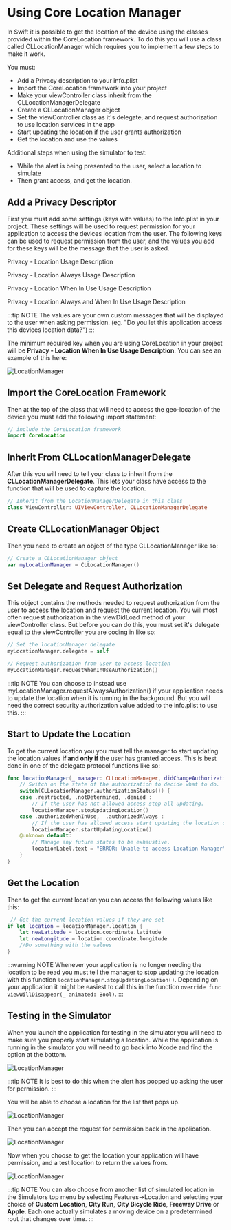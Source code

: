 # Using Core Location Manager

In Swift it is possible to get the location of the device using the classes provided within the CoreLocation framework.  To do this you will use a class called CLLocationManager which requires you to implement a few steps to make it work.

You must:
- Add a Privacy description to your info.plist
- Import the CoreLocation framework into your project
- Make your viewController class inherit from the CLLocationManagerDelegate
- Create a CLLocationManager object
- Set the viewController class as it's delegate, and request authorization to use location services in the app
- Start updating the location if the user grants authorization
- Get the location and use the values

Additional steps when using the simulator to test:
- While the alert is being presented to the user, select a location to simulate
- Then grant access, and get the location.

## Add a Privacy Descriptor
First you must add some settings (keys with values) to the Info.plist in your project.  These settings will be used to request permission for your application to access the devices location from the user.  The following keys can be used to request permission from the user, and the values you add for these keys will be the message that the user is asked.

Privacy - Location Usage Description

Privacy - Location Always Usage Description

Privacy - Location When In Use Usage Description

Privacy - Location Always and When In Use Usage Description

:::tip NOTE
The values are your own custom messages that will be displayed to the user when asking permission. (eg. "Do you let this application access this devices location data?")
:::

The minimum required key when you are using CoreLocation in your project will be **Privacy - Location When In Use Usage Description**.  You can see an example of this here:

![LocationManager](/F2020/assets/img/CoreLocation_1.png)

## Import the CoreLocation Framework
Then at the top of the class that will need to access the geo-location of the device you must add the following import statement:

```swift
// include the CoreLocation framework
import CoreLocation
```

## Inherit From CLLocationManagerDelegate
After this you will need to tell your class to inherit from the **CLLocationManagerDelegate**.  This lets your class have access to the function that will be used to capture the location.

```swift
// Inherit from the LocationManagerDelegate in this class
class ViewController: UIViewController, CLLocationManagerDelegate
```

## Create CLLocationManager Object
Then you need to create an object of the type CLLocationManager like so:

```swift
// Create a CLLocationManager object
var myLocationManager = CLLocationManager()
```

## Set Delegate and Request Authorization
This object contains the methods needed to request authorization from the user to access the location and request the current location.  You will most often request authorization in the viewDidLoad method of your viewController class.  But before you can do this, you must set it's delegate equal to the viewController you are coding in like so:

```swift
// Set the locationManager delegate
myLocationManager.delegate = self

// Request authorization from user to access location
myLocationManager.requestWhenInUseAuthorization()
```
:::tip NOTE
You can choose to instead use myLocationManager.requestAlwaysAuthorization() if your application needs to update the location when it is running in the background.  But you will need the correct security authorization value added to the info.plist to use this.
:::

## Start to Update the Location
To get the current location you you must tell the manager to start updating the location values **if and only if** the user has granted access.  This is best done in one of the delegate protocol functions like so:
```swift
func locationManager(_ manager: CLLocationManager, didChangeAuthorization status: CLAuthorizationStatus) {
    // Switch on the state of the authorization to decide what to do.
    switch(CLLocationManager.authorizationStatus()) {
    case .restricted, .notDetermined, .denied :
        // If the user has not allowed access stop all updating.
        locationManager.stopUpdatingLocation()
    case .authorizedWhenInUse,  .authorizedAlways :
        // If the user has allowed access start updating the location of the device.
        locationManager.startUpdatingLocation()
    @unknown default:
        // Manage any future states to be exhaustive.
        locationLabel.text = "ERROR: Unable to access Location Manager"
    }
}
```

## Get the Location
Then to get the current location you can access the following values like this:
```swift
 // Get the current location values if they are set
if let location = locationManager.location {
    let newLatitude = location.coordinate.latitude
    let newLongitude = location.coordinate.longitude
    //Do something with the values
}
```

:::warning NOTE
Whenever your application is no longer needing the location to be read you must tell the manager to stop updating the location with this function `locationManager.stopUpdatingLocation()`.  Depending on your application it might be easiest to call this in the function `override func viewWillDisappear(_ animated: Bool)`.
:::

## Testing in the Simulator
When you launch the application for testing in the simulator you will need to make sure you properly start simulating a location.  While the application is running in the simulator you will need to go back into Xcode and find the option at the bottom.

![LocationManager](/F2020/assets/img/CoreLocation_2.png)

:::tip NOTE
It is best to do this when the alert has popped up asking the user for permission.
:::

You will be able to choose a location for the list that pops up.

![LocationManager](/F2020/assets/img/CoreLocation_3.png)

Then you can accept the request for permission back in the application.

![LocationManager](/F2020/assets/img/CoreLocation_4.png)

Now when you choose to get the location your application will have permission, and a test location to return the values from.

![LocationManager](/F2020/assets/img/CoreLocation_5.png)

:::tip NOTE
You can also choose from another list of simulated location in the Simulators top menu by selecting Features->Location and selecting your choice of **Custom Location**, **City Run**, **City Bicycle Ride**, **Freeway Drive** or **Apple**.  Each one actually simulates a moving device on a predetermined rout that changes over time.
:::